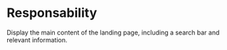 # Responsability
Display the main content of the landing page, including a search bar and relevant information.
